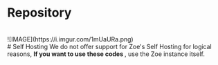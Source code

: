 # Repository
<br>
![IMAGE](https://i.imgur.com/1mUaURa.png)
<br>
# Self Hosting
We do not offer support for Zoe's Self Hosting for logical reasons, <b> If you want to use these codes </b>, use the Zoe instance itself.